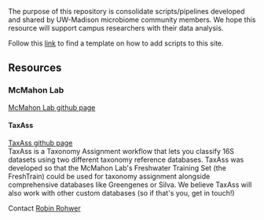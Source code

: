 
The purpose of this repository is consolidate scripts/pipelines developed and shared by UW-Madison microbiome community members. We hope this resource will support campus researchers with their data analysis.    

Follow this [link](https://uw-madison-microbiome-hub.github.io/computational_resources/CONTRIBUTING) to find a template on how to add scripts to this site.

## Resources


### McMahon Lab
[McMahon Lab github page](https://github.com/McMahonLab)

#### TaxAss
[TaxAss github page](https://github.com/McMahonLab/TaxAss)   
TaxAss is a Taxonomy Assignment workflow that lets you classify 16S datasets using two different taxonomy reference databases. TaxAss was developed so that the McMahon Lab's Freshwater Training Set (the FreshTrain) could be used for taxonomy assignment alongside comprehensive databases like Greengenes or Silva. We believe TaxAss will also work with other custom databases (so if that's you, get in touch!)

Contact [Robin Rohwer](mailto:robin.rohwer@gmail.com) 
